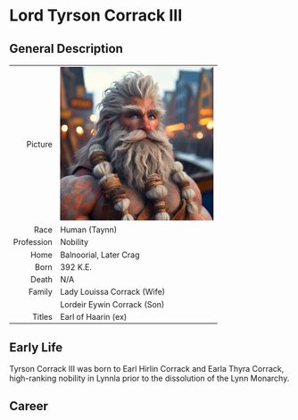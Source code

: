# Lord Tyrson Corrack III

## General Description
| | |
|-------------:|:--------------------|
| Picture      | <img src="./images/characters/torin.png" alt="Lord Tyrson Corrack" width="275"/> |
| Race         | Human (Taynn)                        |
| Profession   | Nobility                             |
| Home         | Balnoorial, Later Crag               |
| Born         | 392 K.E.                             |
| Death        | N/A                                  |
| Family       | Lady Louissa Corrack (Wife)          |
|              | Lordeir Eywin Corrack (Son)          |
| Titles       | Earl of Haarin (ex)                  |

## Early Life

Tyrson Corrack III was born to Earl Hirlin Corrack and Earla Thyra Corrack, high-ranking nobility in Lynnla prior to the dissolution of the Lynn Monarchy.

## Career

